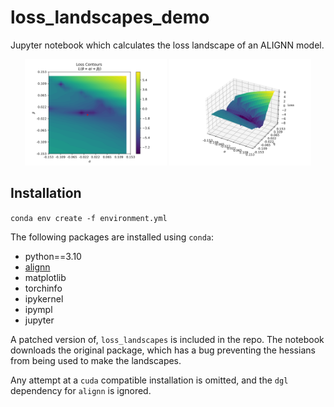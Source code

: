 # loss_landscapes_demo

Jupyter notebook which calculates the loss landscape of an ALIGNN model.

<div align="center">
<img src="loss_contours.png" width="45%"/>

<img src="loss_surface.png" width="45%"/>
</div>

## Installation

`conda env create -f environment.yml`

The following packages are installed using `conda`:
- python==3.10
- [alignn](https://github.com/usnistgov/alignn)
- matplotlib
- torchinfo
- ipykernel
- ipympl
- jupyter

A patched version of, `loss_landscapes` is included in the repo. The notebook downloads the original package, which has a bug preventing the hessians from being used to make the landscapes.

Any attempt at a `cuda` compatible installation is omitted, and the `dgl` dependency for `alignn` is ignored.
